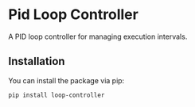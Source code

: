 # Pid Loop Controller

A PID loop controller for managing execution intervals.

## Installation

You can install the package via pip:

```bash
pip install loop-controller
